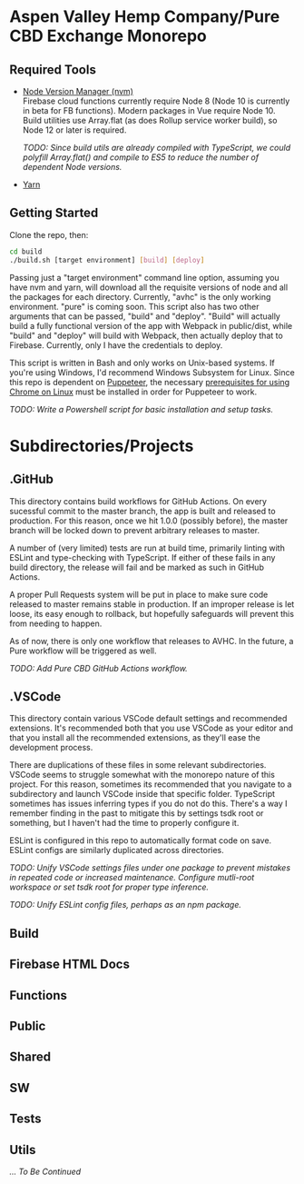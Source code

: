 # Aspen Valley Hemp Company/Pure CBD Exchange Monorepo

## Required Tools

- [Node Version Manager (nvm)](https://github.com/nvm-sh/nvm)  
  Firebase cloud functions currently require Node 8 (Node 10 is currently in beta for FB functions). Modern packages in Vue require Node 10. Build utilities use Array.flat (as does Rollup service worker build), so Node 12 or later is required.

  _TODO: Since build utils are already compiled with TypeScript, we could polyfill Array.flat() and compile to ES5 to reduce the number of dependent Node versions._

- [Yarn](https://yarnpkg.com/en/docs/install#alternatives-stable)

## Getting Started

Clone the repo, then:

```bash
cd build
./build.sh [target environment] [build] [deploy]
```

Passing just a "target environment" command line option, assuming you have nvm and yarn, will download all the requisite versions of node and all the packages for each directory. Currently, "avhc" is the only working environment. "pure" is coming soon. This script also has two other arguments that can be passed, "build" and "deploy". "Build" will actually build a fully functional version of the app with Webpack in public/dist, while "build" and "deploy" will build with Webpack, then actually deploy that to Firebase. Currently, only I have the credentials to deploy.

This script is written in Bash and only works on Unix-based systems. If you're using Windows, I'd recommend Windows Subsystem for Linux. Since this repo is dependent on [Puppeteer](https://github.com/puppeteer/puppeteer), the necessary [prerequisites for using Chrome on Linux](https://github.com/puppeteer/puppeteer/issues/3443) must be installed in order for Puppeteer to work.

_TODO: Write a Powershell script for basic installation and setup tasks._

# Subdirectories/Projects

## .GitHub
  This directory contains build workflows for GitHub Actions. On every sucessful commit to the master branch, the app is built and released to production. For this reason, once we hit 1.0.0 (possibly before), the master branch will be locked down to prevent arbitrary releases to master.

  A number of (very limited) tests are run at build time, primarily linting with ESLint and type-checking with TypeScript. If either of these fails in any build directory, the release will fail and be marked as such in GitHub Actions.

  A proper Pull Requests system will be put in place to make sure code released to master remains stable in production. If an improper release is let loose, its easy enough to rollback, but hopefully safeguards will prevent this from needing to happen.

  As of now, there is only one workflow that releases to AVHC. In the future, a Pure workflow will be triggered as well.

  _TODO: Add Pure CBD GitHub Actions workflow._
## .VSCode
  This directory contain various VSCode default settings and recommended extensions. It's recommended both that you use VSCode as your editor and that you install all the recommended extensions, as they'll ease the development process.

  There are duplications of these files in some relevant subdirectories. VSCode seems to struggle somewhat with the monorepo nature of this project. For this reason, sometimes its recommended that you navigate to a subdirectory and launch VSCode inside that specific folder. TypeScript sometimes has issues inferring types if you do not do this. There's a way I remember finding in the past to mitigate this by settings tsdk root or something, but I haven't had the time to properly configure it.

  ESLint is configured in this repo to automatically format code on save. ESLint configs are similarly duplicated across directories.

  _TODO: Unify VSCode settings files under one package to prevent mistakes in repeated code or increased maintenance. Configure mutli-root workspace or set tsdk root for proper type inference._

  _TODO: Unify ESLint config files, perhaps as an npm package._
## Build
## Firebase HTML Docs
## Functions
## Public
## Shared
## SW
## Tests
## Utils


_... To Be Continued_
